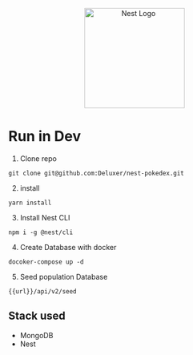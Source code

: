 <p align="center">
  <a href="http://nestjs.com/" target="blank"><img src="https://nestjs.com/img/logo-small.svg" width="200" alt="Nest Logo" /></a>
</p>

# Run in Dev
1. Clone repo
```
git clone git@github.com:Deluxer/nest-pokedex.git
```

2. install
```
yarn install
```
3. Install Nest CLI
```
npm i -g @nest/cli
```

4. Create Database with docker
```
docoker-compose up -d
```

5. Seed population Database
```
{{url}}/api/v2/seed
```

## Stack used
* MongoDB
* Nest
